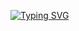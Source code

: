 [![Typing SVG](https://readme-typing-svg.herokuapp.com?font=Consolas&weight=300&size=50&duration=4000&pause=1000&color=5DFFEE&center=true&vCenter=true&random=false&width=1000&lines=Hi%2C+I'm+Victor;I'm+a+Software+Developer)](https://git.io/typing-svg)
